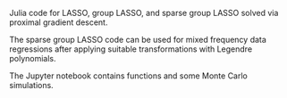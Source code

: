 Julia code for LASSO, group LASSO, and sparse group LASSO solved via proximal gradient descent.

The sparse group LASSO code can be used for mixed frequency data regressions after applying suitable transformations with Legendre polynomials.

The Jupyter notebook contains functions and some Monte Carlo simulations.

